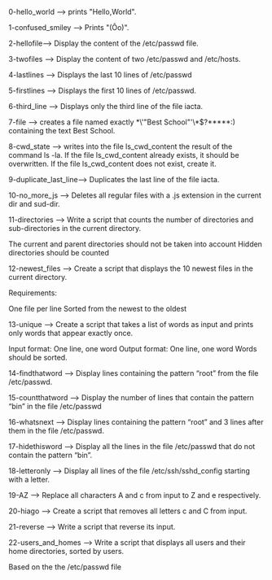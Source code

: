 0-hello_world --> prints "Hello,World".

1-confused_smiley --> Prints "(Ôo)".

2-hellofile--> Display the content of the /etc/passwd file.

3-twofiles --> Display the content of two /etc/passwd and /etc/hosts.

4-lastlines --> Displays the last 10 lines of /etc/passwd

5-firstlines --> Displays the first 10 lines of /etc/passwd.

6-third_line --> Displays only the third line of the file iacta.

7-file --> creates a file named exactly \*\\'"Best School"\'\\*$\?\*\*\*\*\*:) containing the text Best School.

8-cwd_state --> writes into the file ls_cwd_content the result of the command ls -la. If the file ls_cwd_content already exists, it should be overwritten. If the file ls_cwd_content does not exist, create it.

9-duplicate_last_line--> Duplicates the last line of the file iacta.

10-no_more_js --> Deletes all regular files with a .js extension in the current dir and sud-dir.

11-directories --> Write a script that counts the number of directories and sub-directories in the current directory.

The current and parent directories should not be taken into account
Hidden directories should be counted


12-newest_files --> Create a script that displays the 10 newest files in the current directory.

Requirements:

One file per line
Sorted from the newest to the oldest

13-unique --> Create a script that takes a list of words as input and prints only words that appear exactly once.

Input format: One line, one word
Output format: One line, one word
Words should be sorted.

14-findthatword --> Display lines containing the pattern “root” from the file /etc/passwd.

15-countthatword --> Display the number of lines that contain the pattern “bin” in the file /etc/passwd

16-whatsnext --> Display lines containing the pattern “root” and 3 lines after them in the file /etc/passwd.

17-hidethisword --> Display all the lines in the file /etc/passwd that do not contain the pattern “bin”.

18-letteronly --> Display all lines of the file /etc/ssh/sshd_config starting with a letter.

19-AZ --> Replace all characters A and c from input to Z and e respectively.

20-hiago --> Create a script that removes all letters c and C from input.

21-reverse --> Write a script that reverse its input.

22-users_and_homes --> Write a script that displays all users and their home directories, sorted by users.

Based on the the /etc/passwd file


